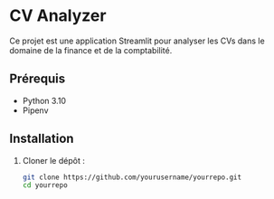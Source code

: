 # CV Analyzer

Ce projet est une application Streamlit pour analyser les CVs dans le domaine de la finance et de la comptabilité.

## Prérequis

- Python 3.10
- Pipenv

## Installation

1. Cloner le dépôt :
   ```sh
   git clone https://github.com/yourusername/yourrepo.git
   cd yourrepo
